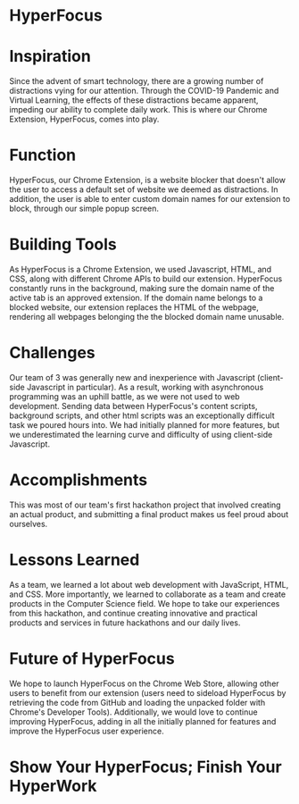 # HyperFocus

# Inspiration
Since the advent of smart technology, there are a growing number of distractions vying for our attention. Through the COVID-19 Pandemic and Virtual Learning, the effects of these distractions became apparent, impeding our ability to complete daily work. This is where our Chrome Extension, HyperFocus, comes into play.

# Function
HyperFocus, our Chrome Extension, is a website blocker that doesn't allow the user to access a default set of website we deemed as distractions. In addition, the user is able to enter custom domain names for our extension to block, through our simple popup screen.

# Building Tools
As HyperFocus is a Chrome Extension, we used Javascript, HTML, and CSS, along with different Chrome APIs to build our extension. HyperFocus constantly runs in the background, making sure the domain name of the active tab is an approved extension. If the domain name belongs to a blocked website, our extension replaces the HTML of the webpage, rendering all webpages belonging the the blocked domain name unusable.

# Challenges
Our team of 3 was generally new and inexperience with Javascript (client-side Javascript in particular). As a result, working with asynchronous programming was an uphill battle, as we were not used to web development. Sending data between HyperFocus's content scripts, background scripts, and other html scripts was an exceptionally difficult task we poured hours into. We had initially planned for more features, but we underestimated the learning curve and difficulty of using client-side Javascript.

# Accomplishments
This was most of our team's first hackathon project that involved creating an actual product, and submitting a final product makes us feel proud about ourselves.

# Lessons Learned
As a team, we learned a lot about web development with JavaScript, HTML, and CSS. More importantly, we learned to collaborate as a team and create products in the Computer Science field. We hope to take our experiences from this hackathon, and continue creating innovative and practical products and services in future hackathons and our daily lives.

# Future of HyperFocus
We hope to launch HyperFocus on the Chrome Web Store, allowing other users to benefit from our extension (users need to sideload HyperFocus by retrieving the code from GitHub and loading the unpacked folder with Chrome's Developer Tools). Additionally, we would love to continue improving HyperFocus, adding in all the initially planned for features and improve the HyperFocus user experience.

# Show Your HyperFocus; Finish Your HyperWork
